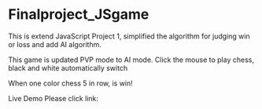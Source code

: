 # Finalproject_JSgame
This is extend JavaScript Project 1,
simplified the algorithm for judging win or loss and add AI algorithm.

This game is updated PVP mode to AI mode.
Click the mouse to play chess, black and white automatically switch

When one color chess 5 in row, is win!

Live Demo Please click link:
